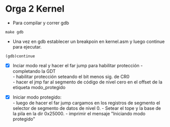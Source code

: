 # Orga 2 Kernel

* Para compilar y correr gdb 
```
make gdb
```
* Una vez en gdb establecer un breakpoin en kernel.asm y luego continue para ejecutar.
```
(gdb)continue
```
- [x] Inciar modo real y hacer el far jump para habilitar protección
      - completando la GDT  
      - habilitar protección seteando el bit menos sig. de CR0  
      - hacer el jmp far al segmento de código de nivel cero en el offset de la etiqueta modo_protegido  
- [x] Iniciar modo protegido:  
      - luego de hacer el far jump cargamos en los registros de segmento el selector de segmento de datos de nivel 0. 
      - Setear el tope y la base de la pila en la dir 0x25000.
      - imprimir el mensaje "Iniciando modo protegido"

